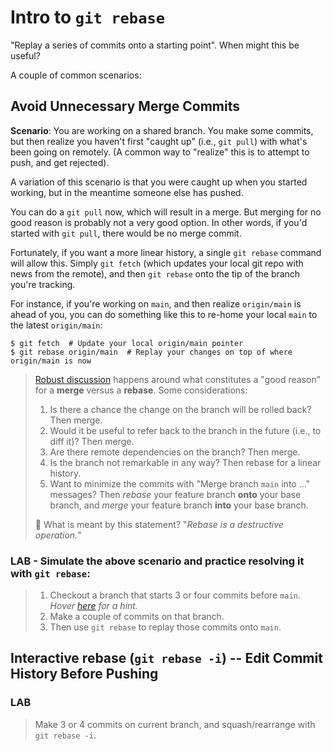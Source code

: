 # Intro to `git rebase`
"Replay a series of commits onto a starting point".  When might this be useful?

A couple of common scenarios:

## Avoid Unnecessary Merge Commits
**Scenario**: You are working on a shared branch.  You make some commits, but then realize you haven't first "caught up" (i.e., `git pull`) with what's been going on remotely.  (A common way to "realize" this is to attempt to push, and get rejected).

A variation of this scenario is that you were caught up when you started working, but in the meantime someone else has pushed.

You can do a `git pull` now, which will result in a merge.  But merging for no good reason is probably not a very good option.  In other words, if you'd started with `git pull`, there would be no merge commit.  

Fortunately, if you want a more linear history, a single `git rebase` command will allow this.  Simply `git fetch` (which updates your local git repo with news from the remote), and then `git rebase` onto the tip of the branch you're tracking.

For instance, if you're working on `main`, and then realize `origin/main` is ahead of you, you can do something like this to re-home your local `main` to the latest `origin/main`:
```
$ git fetch  # Update your local origin/main pointer
$ git rebase origin/main  # Replay your changes on top of where origin/main is now
```
> [Robust discussion](https://stackoverflow.com/questions/804115/when-do-you-use-git-rebase-instead-of-git-merge) happens around what constitutes a "good reason" for a **merge** versus a **rebase**.  Some considerations:
> 1. Is there a chance the change on the branch will be rolled back?  Then merge.
> 1. Would it be useful to refer back to the branch in the future (i.e., to diff it)?  Then merge.
> 1. Are there remote dependencies on the branch? Then merge.
> 1. Is the branch not remarkable in any way?  Then rebase for a linear history.
> 1. Want to minimize the commits with "Merge branch `main` into ..." messages? Then _rebase_ your feature branch **onto** your base branch, and _merge_ your feature branch **into** your base branch.
>
> 🤔 What is meant by this statement? "_Rebase is a destructive operation._"


### LAB - Simulate the above scenario and practice resolving it with `git rebase`:
> 1. Checkout a branch that starts 3 or four commits before `main`. _Hover [here](./doesnotexist.jpg, "See the git-checkout docs and 'start-point' option") for a hint._
> 1. Make a couple of commits on that branch.
> 1. Then use `git rebase` to replay those commits onto `main`.

## Interactive rebase (`git rebase -i`) -- Edit Commit History Before Pushing

### LAB
> Make 3 or 4 commits on current branch, and squash/rearrange with `git rebase -i`.

